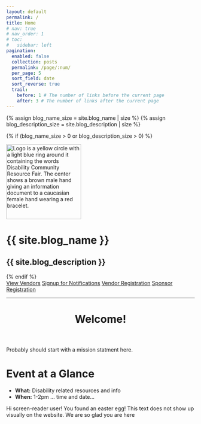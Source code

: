 ```yaml
---
layout: default
permalink: /
title: Home
# nav: true
# nav_order: 1
# toc:
#   sidebar: left
pagination:
  enabled: false
  collection: posts
  permalink: /page/:num/
  per_page: 5
  sort_field: date
  sort_reverse: true
  trail:
    before: 1 # The number of links before the current page
    after: 3 # The number of links after the current page
---
```


{% assign blog_name_size = site.blog_name | size %}
{% assign blog_description_size = site.blog_description | size %}

{% if (blog_name_size > 0 or blog_description_size > 0) %}

<div class="header-bar">
  <img src="{{ site.logo | prepend: '/assets/img/' | relative_url | bust_file_cache }}" style="height:200px" alt="Logo is a yellow circle with a light blue ring around it containing the words Disability Community Resource Fair. The center shows a brown male hand giving an information document to a caucasian female hand wearing a red bracelet."/>
  <h1>{{ site.blog_name }}</h1>
  <h2>{{ site.blog_description }}</h2>
</div>
{% endif %}

<div class="vendor-buttons btn-toolbar justify-content-center my-2">
  <a href="/vendors" class="btn btn-primary">View Vendors</a>
  <a href="/register" class="btn btn-success">Signup for Notifications</a>
  <a href="/vendors/register" class="btn btn-secondary">Vendor Registration</a>
  <a href="/sponsor" class="btn btn-info">Sponsor Registration</a>
</div>

<hr class="mt-0"/>
<div class="post">
  <header class="post-header text-center">
    <h1 class="post-title">
      Welcome!
    </h1>
  </header>
  <p class="home_body">Probably should start with a mission statment here.</p>
  <h1 class="post-title text-center">Event at a Glance</h1>
  <ul class="list-unstyled home_body">
    <li><b>What:</b> Disability related resources and info</li>
    <li><b>When:</b> 1-2pm ... time and date...</li>
  </ul>
  <element class="sr-only">
  Hi screen-reader user! You found an easter egg! This text does not show up visually on the website. We are so glad you are here
  </element>
</div>
